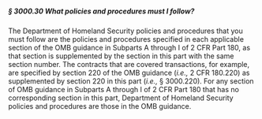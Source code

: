 ##### § 3000.30 What policies and procedures must I follow? #####

The Department of Homeland Security policies and procedures that you must follow are the policies and procedures specified in each applicable section of the OMB guidance in Subparts A through I of 2 CFR Part 180, as that section is supplemented by the section in this part with the same section number. The contracts that are covered transactions, for example, are specified by section 220 of the OMB guidance (*i.e.,* 2 CFR 180.220) as supplemented by section 220 in this part (*i.e.,* § 3000.220). For any section of OMB guidance in Subparts A through I of 2 CFR Part 180 that has no corresponding section in this part, Department of Homeland Security policies and procedures are those in the OMB guidance.